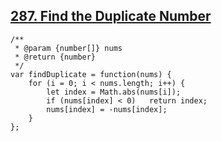 ## [287. Find the Duplicate Number](https://leetcode.com/problems/find-the-duplicate-number/description/)
```
/**
 * @param {number[]} nums
 * @return {number}
 */
var findDuplicate = function(nums) {
    for (i = 0; i < nums.length; i++) {
        let index = Math.abs(nums[i]);
        if (nums[index] < 0)   return index;
        nums[index] = -nums[index];
    }
};
```
